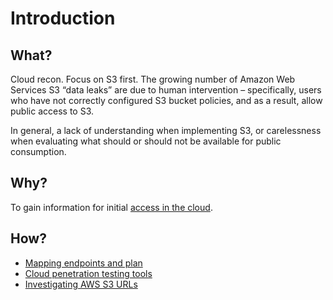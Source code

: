 # Introduction

## What?

Cloud recon. Focus on S3 first. The growing number of Amazon Web Services S3 “data leaks” are due to human 
intervention – specifically, users who have not correctly configured S3 bucket policies, and as a result, 
allow public access to S3.

In general, a lack of understanding when implementing S3, or carelessness when evaluating what should or should 
not be available for public consumption.

## Why?

To gain information for initial [access in the cloud](red-cloud:index).

## How?

* [Mapping endpoints and plan](map.md)
* [Cloud penetration testing tools](tools.md)
* [Investigating AWS S3 URLs](s3-urls.md)


